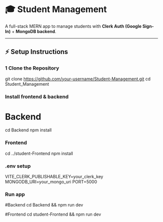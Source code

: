 # 🎓 Student Management

A full-stack MERN app to manage students with **Clerk Auth (Google Sign-In)** + **MongoDB backend**.

---

## ⚡ Setup Instructions

### 1 Clone the Repository

git clone https://github.com/your-username/Student-Management.git
cd Student_Management

###   Install frontend & backend 
# Backend
cd Backend
npm install

###  Frontend
cd ../student-Frontend
npm install

### .env setup 
  VITE_CLERK_PUBLISHABLE_KEY=your_clerk_key
MONGODB_URI=your_mongo_uri
PORT=5000

### Run app
#Backend
cd Backend && npm run dev

#Frontend
cd student-Frontend && npm run dev



